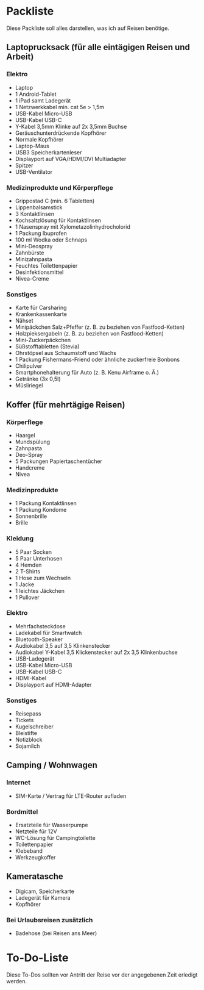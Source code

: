 # Packliste
Diese Packliste soll alles darstellen, was ich auf Reisen benötige.
## Laptoprucksack (für alle eintägigen Reisen und Arbeit)

### Elektro
- Laptop
- 1 Android-Tablet
- 1 iPad samt Ladegerät
- 1 Netzwerkkabel min. cat 5e > 1,5m
- USB-Kabel Micro-USB
- USB-Kabel USB-C
- Y-Kabel 3,5mm Klinke auf 2x 3,5mm Buchse
- Geräuschunterdrückende Kopfhörer
- Normale Kopfhörer
- Laptop-Maus
- USB3 Speicherkartenleser
- Displayport auf VGA/HDMI/DVI Multiadapter
- Spitzer
- USB-Ventilator


### Medizinprodukte und Körperpflege
- Grippostad C (min. 6 Tabletten)
- Lippenbalsamstick
- 3 Kontaktlinsen
- Kochsaltzlösung für Kontaktlinsen
- 1 Nasenspray mit Xylometazolinhydrocholorid
- 1 Packung Ibuprofen
- 100 ml Wodka oder Schnaps
- Mini-Deospray
- Zahnbürste
- Minizahnpasta
- Feuchtes Toilettenpapier
- Desinfektionsmittel
- Nivea-Creme


### Sonstiges
- Karte für Carsharing
- Krankenkassenkarte
- Nähset
- Minipäckchen Salz+Pfeffer (z. B. zu beziehen von Fastfood-Ketten)
- Holzpieksergabeln (z. B. zu beziehen von Fastfood-Ketten)
- Mini-Zuckerpäckchen
- Süßstofftabletten (Stevia)
- Ohrstöpsel aus Schaumstoff und Wachs
- 1 Packung Fishermans-Friend oder ähnliche zuckerfreie Bonbons
- Chilipulver
- Smartphonehalterung für Auto (z. B. Kenu Airframe o. Ä.)
- Getränke (3x 0,5l)
- Müsliriegel

## Koffer (für mehrtägige Reisen)

### Körperflege
- Haargel
- Mundspülung
- Zahnpasta
- Deo-Spray
- 5 Packungen Papiertaschentücher
- Handcreme
- Nivea

### Medizinprodukte
- 1 Packung Kontaktlinsen
- 1 Packung Kondome
- Sonnenbrille
- Brille

### Kleidung
- 5 Paar Socken
- 5 Paar Unterhosen
- 4 Hemden
- 2 T-Shirts
- 1 Hose zum Wechseln
- 1 Jacke
- 1 leichtes Jäckchen
- 1 Pullover

### Elektro
- Mehrfachsteckdose
- Ladekabel für Smartwatch
- Bluetooth-Speaker
- Audiokabel 3,5 auf 3,5 Klinkenstecker
- Audiokabel Y-Kabel 3,5 Klickenstecker auf 2x 3,5 Klinkenbuchse
- USB-Ladegerät
- USB-Kabel Micro-USB
- USB-Kabel USB-C
- HDMI-Kabel
- Displayport auf HDMI-Adapter

### Sonstiges
- Reisepass
- Tickets
- Kugelschreiber
- Bleistifte
- Notizblock
- Sojamilch

## Camping / Wohnwagen

### Internet
- SIM-Karte / Vertrag für LTE-Router aufladen

### Bordmittel

- Ersatzteile für Wasserpumpe
- Netzteile für 12V
- WC-Lösung für Campingtoilette
- Toilettenpapier
- Klebeband
- Werkzeugkoffer

## Kameratasche
- Digicam, Speicherkarte
- Ladegerät für Kamera
- Kopfhörer

### Bei Urlaubsreisen zusätzlich
- Badehose (bei Reisen ans Meer)

# To-Do-Liste
Diese To-Dos sollten vor Antritt der Reise vor der angegebenen Zeit 
erledigt werden.
